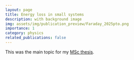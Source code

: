 ```yaml
---
layout: page
title: Energy loss in small systems
description: with background image
img: assets/img/publication_preview/Faraday_2025pto.png
importance: 1
category: physics
related_publications: false
---
```


This was the main topic for my [MSc thesis](https://inspirehep.net/literature/2928736).